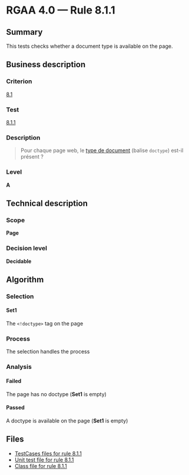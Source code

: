 # RGAA 4.0 — Rule 8.1.1

## Summary

This tests checks whether a document type is available on the page.

## Business description

### Criterion

[8.1](https://www.numerique.gouv.fr/publications/rgaa-accessibilite/methode/criteres/#crit-8-1)

### Test

[8.1.1](https://www.numerique.gouv.fr/publications/rgaa-accessibilite/methode/criteres/#test-8-1-1)

### Description

> Pour chaque page web, le [type de document](https://www.numerique.gouv.fr/publications/rgaa-accessibilite/methode/glossaire/#type-de-document) (balise `doctype`) est-il présent ?

### Level

**A**


## Technical description

### Scope

**Page**

### Decision level

**Decidable**

## Algorithm

### Selection

#### Set1

The `<!doctype>` tag on the page

### Process

The selection handles the process

### Analysis

#### Failed

The page has no doctype (**Set1** is empty)

#### Passed

A doctype is available on the page (**Set1** is empty)


## Files

- [TestCases files for rule 8.1.1](https://gitlab.com/asqatasun/Asqatasun/-/tree/master/rules/rules-rgaa4.0/src/test/resources/testcases/rgaa40/Rgaa40Rule080101/)
- [Unit test file for rule 8.1.1](https://gitlab.com/asqatasun/Asqatasun/-/blob/master/rules/rules-rgaa4.0/src/test/java/org/asqatasun/rules/rgaa40/Rgaa40Rule080101Test.java)
- [Class file for rule 8.1.1](https://gitlab.com/asqatasun/Asqatasun/-/blob/master/rules/rules-rgaa4.0/src/main/java/org/asqatasun/rules/rgaa40/Rgaa40Rule080101.java)
